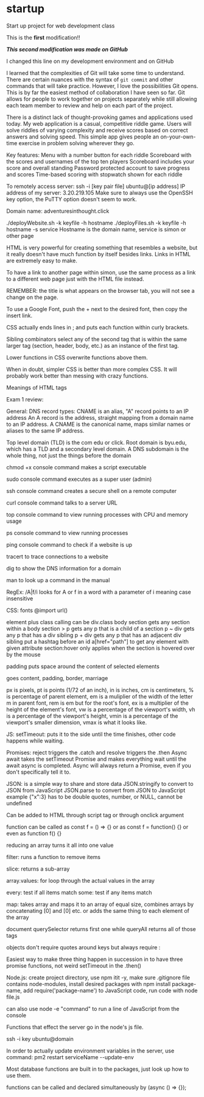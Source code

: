# startup
Start up project for web development class

This is the **first** modification!!

***This second modification was made on GitHub***

I changed this line on my development environment and on GitHub

I learned that the complexities of Git will take some time to understand. There are certain nuances with the syntax of `git commit` and other commands that will take practice. However, I love the possibilities Git opens. This is by far the easiest method of collaboration I have seen so far. Git allows for people to work together on projects separately while still allowing each team member to review and help on each part of the project.

There is a distinct lack of thought-provoking games and applications used today. My web application is a casual, competitive riddle game. Users will solve riddles of varying complexity and receive scores based on correct answers and solving speed. This simple app gives people an on-your-own-time exercise in problem solving wherever they go.

Key features:
Menu with a number button for each riddle
Scoreboard with the scores and usernames of the top ten players
Scoreboard includes your score and overall standing
Password protected account to save progress and scores
Time-based scoring with stopwatch shown for each riddle

To remotely access server: ssh -i [key pair file] ubuntu@[ip address]
IP address of my server: 3.20.219.105
Make sure to always use the OpenSSH key option, the PuTTY option doesn't seem to work.

Domain name: adventuresinthought.click

./deployWebsite.sh -k keyfile -h hostname
./deployFiles.sh -k keyfile -h hostname -s service
Hostname is the domain name, service is simon or other page

HTML is very powerful for creating something that resembles a website, but it really doesn't have much function by itself besides links. Links in HTML are extremely easy to make.

To have a link to another page within simon, use the same process as a link to a different web page just with the HTML file instead.

REMEMBER: the title is what appears on the browser tab, you will not see a change on the page.

To use a Google Font, push the + next to the desired font, then copy the insert link.

CSS actually ends lines in ; and puts each function within curly brackets.

Sibling combinators select any of the second tag that is within the same larger tag (section, header, body, etc.) as an instance of the first tag.

Lower functions in CSS overwrite functions above them.

When in doubt, simpler CSS is better than more complex CSS. It will probably work better than messing with crazy functions.

Meanings of HTML tags

Exam 1 review:

General:
DNS record types: CNAME is an alias, "A" record points to an IP address
An A record is the address, straight mapping from a domain name to an IP address.
A CNAME is the canonical name, maps similar names or aliases to the same IP address.

Top level domain (TLD) is the com edu or click.
Root domain is byu.edu, which has a TLD and a secondary level domain.
A DNS subdomain is the whole thing, not just the things before the domain

chmod +x console command makes a script executable

sudo console command executes as a super user (admin)

ssh console command creates a secure shell on a remote computer

curl console command talks to a server URL

top console command to view running processes with CPU and memory usage

ps console command to view running processes

ping console command to check if a website is up

tracert to trace connections to a website

dig to show the DNS information for a domain

man to look up a command in the manual

RegEx: /A|f/i looks for A or f in a word with a parameter of i meaning case insensitive

CSS:
fonts @import url()

element plus class calling can be div.class
body section gets any section within a body
section > p gets any p that is a child of a section
p ~ div gets any p that has a div sibling
p + div gets any p that has an adjacent div sibling
put a hashtag before an id
a[href="path"] to get any element with given attribute
section:hover only applies when the section is hovered over by the mouse

padding puts space around the content of selected elements

goes content, padding, border, marriage

px is pixels, pt is points (1/72 of an inch), in is inches, cm is centimeters, % is percentage of parent element, em is a muliplier of the width of the letter m in parent font, rem is em but for the root's font, ex is a multiplier of the height of the element's font, vw is a percentage of the viewport's width, vh is a percentage of the viewport's height, vmin is a percentage of the viewport's smaller dimension, vmax is what it looks like.

JS:
setTimeout: puts it to the side until the time finishes, other code happens while waiting.

Promises: reject triggers the .catch and resolve triggers the .then
Async await takes the setTimeout Promise and makes everything wait until the await async is completed.
Async will always return a Promise, even if you don't specifically tell it to.

JSON: is a simple way to share and store data
JSON.stringify to convert to JSON from JavaScript
JSON.parse to convert from JSON to JavaScript
example {"x":3}
has to be double quotes, number, or NULL, cannot be undefined

Can be added to HTML through script tag or through onclick argument

function can be called as const f = () => {} or as const f = function() {} or even as function f() {}

reducing an array turns it all into one value

filter: runs a function to remove items

slice: returns a sub-array

array.values: for loop through the actual values in the array

every: test if all items match
some: test if any items match

map: takes array and maps it to an array of equal size, combines arrays by concatenating [0] and [0] etc. or adds the same thing to each element of the array

document querySelector returns first one while queryAll returns all of those tags

objects don't require quotes around keys but always require :

Easiest way to make three thing happen in succession in to have three promise functions, not weird setTimeout in the .then()

Node.js: 
create project directory, use npm itit -y, make sure .gitignore file contains node-modules, install desired packages with npm install package-name, add require('package-name') to JavaScript code, run code with node file.js

can also use node -e "command" to run a line of JavaScript from the console

Functions that effect the server go in the node's js file.

ssh -i key ubuntu@domain

In order to actually update environment variables in the server, use command: pm2 restart serviceName --update-env

Most database functions are built in to the packages, just look up how to use them.

functions can be called and declared simultaneously by (async () => {});
